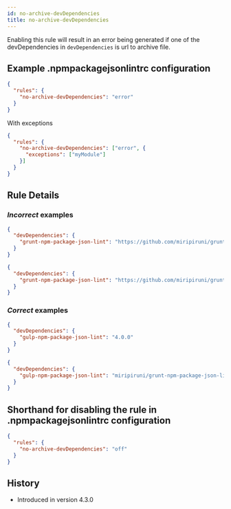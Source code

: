 ```yaml
---
id: no-archive-devDependencies
title: no-archive-devDependencies
---
```


Enabling this rule will result in an error being generated if one of the devDependencies in `devDependencies` is url to archive file.

## Example .npmpackagejsonlintrc configuration

```json
{
  "rules": {
    "no-archive-devDependencies": "error"
  }
}
```

With exceptions

```json
{
  "rules": {
    "no-archive-devDependencies": ["error", {
      "exceptions": ["myModule"]
    }]
  }
}
```

## Rule Details

### *Incorrect* examples

```json
{
  "devDependencies": {
    "grunt-npm-package-json-lint": "https://github.com/miripiruni/grunt-npm-package-json-lint/archive/v1.2.3.tar.gz"
  }
}
```

```json
{
  "devDependencies": {
    "grunt-npm-package-json-lint": "https://github.com/miripiruni/grunt-npm-package-json-lint/archive/v1.2.3.zip"
  }
}
```


### *Correct* examples

```json
{
  "devDependencies": {
    "gulp-npm-package-json-lint": "4.0.0"
  }
}
```

```json
{
  "devDependencies": {
    "gulp-npm-package-json-lint": "miripiruni/grunt-npm-package-json-lint"
  }
}
```

## Shorthand for disabling the rule in .npmpackagejsonlintrc configuration

```json
{
  "rules": {
    "no-archive-devDependencies": "off"
  }
}
```

## History

* Introduced in version 4.3.0
